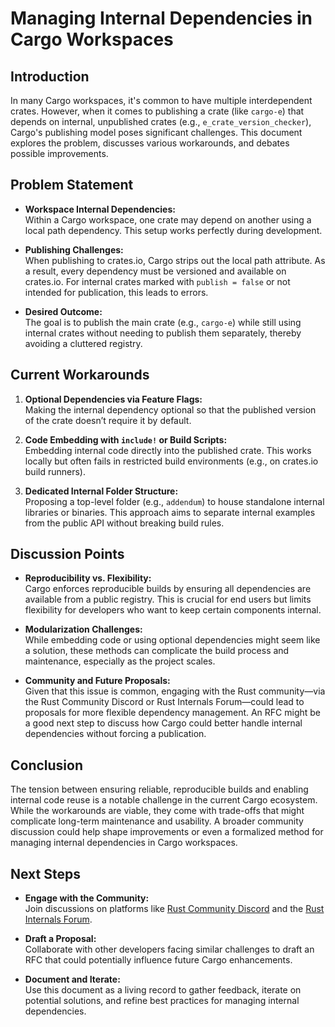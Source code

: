 # Managing Internal Dependencies in Cargo Workspaces

## Introduction

In many Cargo workspaces, it's common to have multiple interdependent crates. However, when it comes to publishing a crate (like `cargo-e`) that depends on internal, unpublished crates (e.g., `e_crate_version_checker`), Cargo's publishing model poses significant challenges. This document explores the problem, discusses various workarounds, and debates possible improvements.

## Problem Statement

- **Workspace Internal Dependencies:**  
  Within a Cargo workspace, one crate may depend on another using a local path dependency. This setup works perfectly during development.

- **Publishing Challenges:**  
  When publishing to crates.io, Cargo strips out the local path attribute. As a result, every dependency must be versioned and available on crates.io. For internal crates marked with `publish = false` or not intended for publication, this leads to errors.

- **Desired Outcome:**  
  The goal is to publish the main crate (e.g., `cargo-e`) while still using internal crates without needing to publish them separately, thereby avoiding a cluttered registry.

## Current Workarounds

1. **Optional Dependencies via Feature Flags:**  
   Making the internal dependency optional so that the published version of the crate doesn’t require it by default.
   
2. **Code Embedding with `include!` or Build Scripts:**  
   Embedding internal code directly into the published crate. This works locally but often fails in restricted build environments (e.g., on crates.io build runners).

3. **Dedicated Internal Folder Structure:**  
   Proposing a top-level folder (e.g., `addendum`) to house standalone internal libraries or binaries. This approach aims to separate internal examples from the public API without breaking build rules.

## Discussion Points

- **Reproducibility vs. Flexibility:**  
  Cargo enforces reproducible builds by ensuring all dependencies are available from a public registry. This is crucial for end users but limits flexibility for developers who want to keep certain components internal.

- **Modularization Challenges:**  
  While embedding code or using optional dependencies might seem like a solution, these methods can complicate the build process and maintenance, especially as the project scales.

- **Community and Future Proposals:**  
  Given that this issue is common, engaging with the Rust community—via the Rust Community Discord or Rust Internals Forum—could lead to proposals for more flexible dependency management. An RFC might be a good next step to discuss how Cargo could better handle internal dependencies without forcing a publication.

## Conclusion

The tension between ensuring reliable, reproducible builds and enabling internal code reuse is a notable challenge in the current Cargo ecosystem. While the workarounds are viable, they come with trade-offs that might complicate long-term maintenance and usability. A broader community discussion could help shape improvements or even a formalized method for managing internal dependencies in Cargo workspaces.

## Next Steps

- **Engage with the Community:**  
  Join discussions on platforms like [Rust Community Discord](https://discord.gg/rust-lang) and the [Rust Internals Forum](https://internals.rust-lang.org/).

- **Draft a Proposal:**  
  Collaborate with other developers facing similar challenges to draft an RFC that could potentially influence future Cargo enhancements.

- **Document and Iterate:**  
  Use this document as a living record to gather feedback, iterate on potential solutions, and refine best practices for managing internal dependencies.


